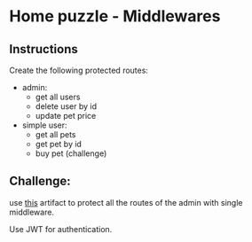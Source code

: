 # Home puzzle - Middlewares

## Instructions

Create the following protected routes:

* admin:
  * get all users
  * delete user by id
  * update pet price
* simple user:
  * get all pets
  * get pet by id
  * buy pet (challenge)

## Challenge:
use [this](https://claude.site/artifacts/c63f78b0-04fe-4f74-a7a9-a81b33ac07a3) artifact to protect all the routes of the admin with single middleware.

Use JWT for authentication.

